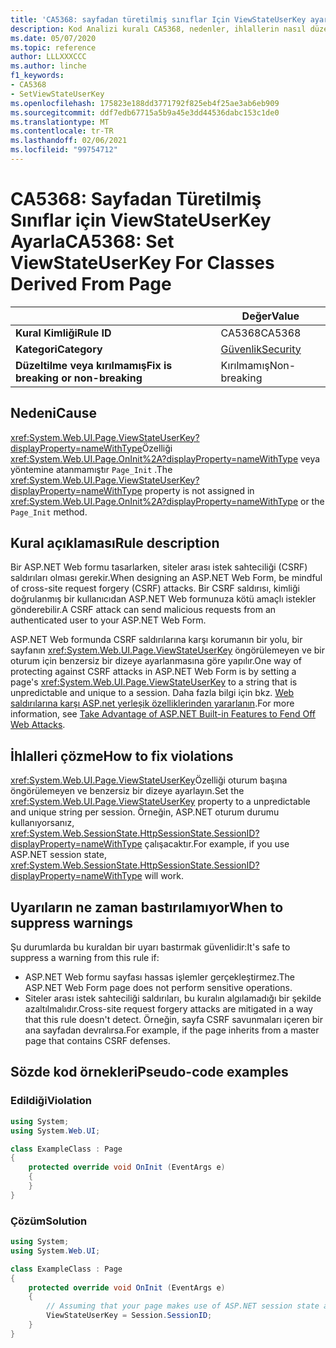 ```yaml
---
title: 'CA5368: sayfadan türetilmiş sınıflar Için ViewStateUserKey ayarla (kod analizi)'
description: Kod Analizi kuralı CA5368, nedenler, ihlallerin nasıl düzeltileceğini ve ne zaman bastıralınacağını içeren bilgiler sağlar.
ms.date: 05/07/2020
ms.topic: reference
author: LLLXXXCCC
ms.author: linche
f1_keywords:
- CA5368
- SetViewStateUserKey
ms.openlocfilehash: 175823e188dd3771792f825eb4f25ae3ab6eb909
ms.sourcegitcommit: ddf7edb67715a5b9a45e3dd44536dabc153c1de0
ms.translationtype: MT
ms.contentlocale: tr-TR
ms.lasthandoff: 02/06/2021
ms.locfileid: "99754712"
---
```

# <a name="ca5368-set-viewstateuserkey-for-classes-derived-from-page"></a><span data-ttu-id="17d44-103">CA5368: Sayfadan Türetilmiş Sınıflar için ViewStateUserKey Ayarla</span><span class="sxs-lookup"><span data-stu-id="17d44-103">CA5368: Set ViewStateUserKey For Classes Derived From Page</span></span>

| | <span data-ttu-id="17d44-104">Değer</span><span class="sxs-lookup"><span data-stu-id="17d44-104">Value</span></span> |
|-|-|
| <span data-ttu-id="17d44-105">**Kural Kimliği**</span><span class="sxs-lookup"><span data-stu-id="17d44-105">**Rule ID**</span></span> |<span data-ttu-id="17d44-106">CA5368</span><span class="sxs-lookup"><span data-stu-id="17d44-106">CA5368</span></span>|
| <span data-ttu-id="17d44-107">**Kategori**</span><span class="sxs-lookup"><span data-stu-id="17d44-107">**Category**</span></span> |[<span data-ttu-id="17d44-108">Güvenlik</span><span class="sxs-lookup"><span data-stu-id="17d44-108">Security</span></span>](security-warnings.md)|
| <span data-ttu-id="17d44-109">**Düzeltilme veya kırılmamış**</span><span class="sxs-lookup"><span data-stu-id="17d44-109">**Fix is breaking or non-breaking**</span></span> |<span data-ttu-id="17d44-110">Kırılmamış</span><span class="sxs-lookup"><span data-stu-id="17d44-110">Non-breaking</span></span>|

## <a name="cause"></a><span data-ttu-id="17d44-111">Nedeni</span><span class="sxs-lookup"><span data-stu-id="17d44-111">Cause</span></span>

<span data-ttu-id="17d44-112"><xref:System.Web.UI.Page.ViewStateUserKey?displayProperty=nameWithType>Özelliği <xref:System.Web.UI.Page.OnInit%2A?displayProperty=nameWithType> veya yöntemine atanmamıştır `Page_Init` .</span><span class="sxs-lookup"><span data-stu-id="17d44-112">The <xref:System.Web.UI.Page.ViewStateUserKey?displayProperty=nameWithType> property is not assigned in <xref:System.Web.UI.Page.OnInit%2A?displayProperty=nameWithType> or the `Page_Init` method.</span></span>

## <a name="rule-description"></a><span data-ttu-id="17d44-113">Kural açıklaması</span><span class="sxs-lookup"><span data-stu-id="17d44-113">Rule description</span></span>

<span data-ttu-id="17d44-114">Bir ASP.NET Web formu tasarlarken, siteler arası istek sahteciliği (CSRF) saldırıları olması gerekir.</span><span class="sxs-lookup"><span data-stu-id="17d44-114">When designing an ASP.NET Web Form, be mindful of cross-site request forgery (CSRF) attacks.</span></span> <span data-ttu-id="17d44-115">Bir CSRF saldırısı, kimliği doğrulanmış bir kullanıcıdan ASP.NET Web formunuza kötü amaçlı istekler gönderebilir.</span><span class="sxs-lookup"><span data-stu-id="17d44-115">A CSRF attack can send malicious requests from an authenticated user to your ASP.NET Web Form.</span></span>

<span data-ttu-id="17d44-116">ASP.NET Web formunda CSRF saldırılarına karşı korumanın bir yolu, bir sayfanın <xref:System.Web.UI.Page.ViewStateUserKey> öngörülemeyen ve bir oturum için benzersiz bir dizeye ayarlanmasına göre yapılır.</span><span class="sxs-lookup"><span data-stu-id="17d44-116">One way of protecting against CSRF attacks in ASP.NET Web Form is by setting a page's <xref:System.Web.UI.Page.ViewStateUserKey> to a string that is unpredictable and unique to a session.</span></span> <span data-ttu-id="17d44-117">Daha fazla bilgi için bkz. [Web saldırılarına karşı ASP.net yerleşik özelliklerinden yararlanın](/previous-versions/dotnet/articles/ms972969(v=msdn.10)#viewstateuserkey).</span><span class="sxs-lookup"><span data-stu-id="17d44-117">For more information, see [Take Advantage of ASP.NET Built-in Features to Fend Off Web Attacks](/previous-versions/dotnet/articles/ms972969(v=msdn.10)#viewstateuserkey).</span></span>

## <a name="how-to-fix-violations"></a><span data-ttu-id="17d44-118">İhlalleri çözme</span><span class="sxs-lookup"><span data-stu-id="17d44-118">How to fix violations</span></span>

<span data-ttu-id="17d44-119"><xref:System.Web.UI.Page.ViewStateUserKey>Özelliği oturum başına öngörülemeyen ve benzersiz bir dizeye ayarlayın.</span><span class="sxs-lookup"><span data-stu-id="17d44-119">Set the <xref:System.Web.UI.Page.ViewStateUserKey> property to a unpredictable and unique string per session.</span></span> <span data-ttu-id="17d44-120">Örneğin, ASP.NET oturum durumu kullanıyorsanız, <xref:System.Web.SessionState.HttpSessionState.SessionID?displayProperty=nameWithType> çalışacaktır.</span><span class="sxs-lookup"><span data-stu-id="17d44-120">For example, if you use ASP.NET session state, <xref:System.Web.SessionState.HttpSessionState.SessionID?displayProperty=nameWithType> will work.</span></span>

## <a name="when-to-suppress-warnings"></a><span data-ttu-id="17d44-121">Uyarıların ne zaman bastırılamıyor</span><span class="sxs-lookup"><span data-stu-id="17d44-121">When to suppress warnings</span></span>

<span data-ttu-id="17d44-122">Şu durumlarda bu kuraldan bir uyarı bastırmak güvenlidir:</span><span class="sxs-lookup"><span data-stu-id="17d44-122">It's safe to suppress a warning from this rule if:</span></span>

- <span data-ttu-id="17d44-123">ASP.NET Web formu sayfası hassas işlemler gerçekleştirmez.</span><span class="sxs-lookup"><span data-stu-id="17d44-123">The ASP.NET Web Form page does not perform sensitive operations.</span></span>
- <span data-ttu-id="17d44-124">Siteler arası istek sahteciliği saldırıları, bu kuralın algılamadığı bir şekilde azaltılmalıdır.</span><span class="sxs-lookup"><span data-stu-id="17d44-124">Cross-site request forgery attacks are mitigated in a way that this rule doesn't detect.</span></span> <span data-ttu-id="17d44-125">Örneğin, sayfa CSRF savunmaları içeren bir ana sayfadan devralırsa.</span><span class="sxs-lookup"><span data-stu-id="17d44-125">For example, if the page inherits from a master page that contains CSRF defenses.</span></span>

## <a name="pseudo-code-examples"></a><span data-ttu-id="17d44-126">Sözde kod örnekleri</span><span class="sxs-lookup"><span data-stu-id="17d44-126">Pseudo-code examples</span></span>

### <a name="violation"></a><span data-ttu-id="17d44-127">Edildiği</span><span class="sxs-lookup"><span data-stu-id="17d44-127">Violation</span></span>

```csharp
using System;
using System.Web.UI;

class ExampleClass : Page
{
    protected override void OnInit (EventArgs e)
    {
    }
}
```

### <a name="solution"></a><span data-ttu-id="17d44-128">Çözüm</span><span class="sxs-lookup"><span data-stu-id="17d44-128">Solution</span></span>

```csharp
using System;
using System.Web.UI;

class ExampleClass : Page
{
    protected override void OnInit (EventArgs e)
    {
        // Assuming that your page makes use of ASP.NET session state and the SessionID is stable.
        ViewStateUserKey = Session.SessionID;
    }
}
```
